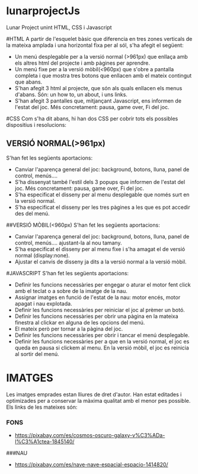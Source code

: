 # lunarprojectJs
Lunar Project unint HTML, CSS i Javascript

#HTML
A partir de l'esquelet bàsic que diferencia en tres zones verticals de la mateixa amplada i una horizontal fixa per al sól, 
s'ha afegit el següent: 

* Un menú desplegable per a la versió normal (>961px) que enllaça amb els altres html del projecte i amb pàgines per aprendre.
* Un menú fixe per a la versió mòbil(<960px) que s'obre a pantalla completa i que mostra tres botons que enllacen amb el mateix contingut que abans. 
* S'han afegit 3 html al projecte, que són als quals enllacen els menus d'abans. Són: un how to, un about, i uns links.
* S'han afegit 3 pantalles que, mitjançant Javascript, ens informen de l'estat del joc. Més concretament: pausa, game over, Fi del joc.

#CSS
Com s'ha dit abans, hi han dos CSS per cobrir tots  els possibles dispositius i resolucions: 

## VERSIÓ NORMAL(>961px)
S'han fet les següents aportacions: 

* Canviar l'aparença general del joc: background, botons, lluna, panel de control, menús....
* S'ha dissenyat també l'estil dels 3 popups que informen de l'estat del joc. Més concretament: pausa, game over, Fi del joc.
* S'ha especificat el disseny per al menu desplegable que només surt en la versió normal.
* S'ha especificat el disseny per les tres pàgines a les que es pot accedir des del menú. 

##VERSIÓ MÒBIL(<960px) 
S'han fet les següents aportacions: 
* Canviar l'aparença general del joc: background, botons, lluna, panel de control, menús.... ajustant-la al nou tamany. 
* S'ha especificat el disseny per al menu fixe i s'ha amagat el de  versió normal (display:none).
* Ajustar el canvis de disseny ja dits a la versió normal a la versió mòbil.


#JAVASCRIPT
S'han fet les següents aportacions: 

* Definir les funcions necessàries per engegar o aturar el motor fent click amb el teclat o a sobre de la imatge de la nau.
* Assignar imatges en funció de l'estat de la nau: motor encés, motor apagat i nau explotada.
* Definir les funcions necessàries per reiniciar el joc al prèmer un botó.
* Definir les funcions necessàries per obrir una pàgina en la mateixa finestra al clickar en alguna de les opcions del menú.
* El mateix però per tornar a la pàgina del joc.
* Definir les funcions necessàries per obrir i tancar el menú desplegable.
* Definir les funcions necessàries per a que en la versió normal, el joc es queda en pausa si clickem al menu. En la versió mòbil, el joc es reinicia al sortir del menú.

# IMATGES

Les imatges emprades estan lliures de dret d'autor. Han estat editades i optimizades per a conservar la màxima qualitat amb el menor pes possible. Els links de les mateixes són: 

### FONS
* https://pixabay.com/es/cosmos-oscuro-galaxy-v%C3%ADa-l%C3%A1ctea-1845140/

###NAU

* https://pixabay.com/es/nave-nave-espacial-espacio-1414820/

